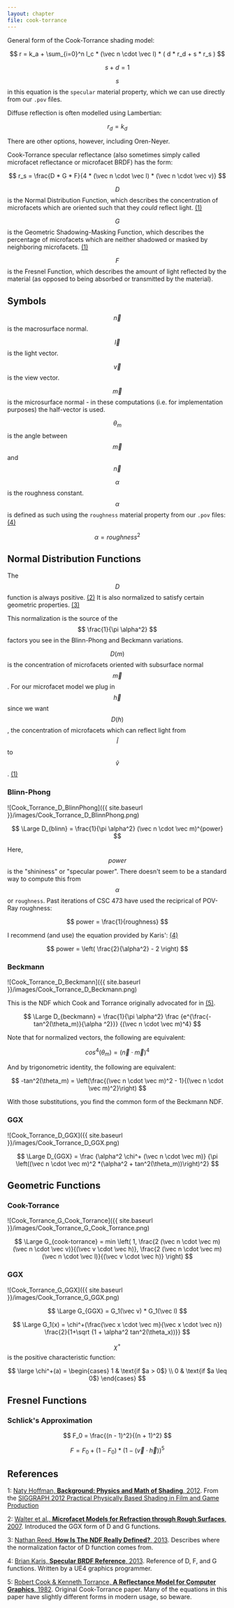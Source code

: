 ```yaml
---
layout: chapter
file: cook-torrance
---
```


General form of the Cook-Torrance shading model:

$$ r = k_a + \sum_{i=0}^n l_c * (\vec n \cdot \vec l) * ( d * r_d + s * r_s ) $$

$$ s + d = 1 $$

$$ s $$ in this equation is the `specular` material property, which we can use directly from our `.pov` files.

Diffuse reflection is often modelled using Lambertian:

$$ r_d = k_d $$

There are other options, however, including Oren-Neyer.

Cook-Torrance specular reflectance (also sometimes simply called microfacet reflectance or microfacet BRDF) has the form:

$$ r_s = \frac{D * G * F}{4 * (\vec n \cdot \vec l) * (\vec n \cdot \vec v)} $$


$$ D $$ is the Normal Distribution Function, which describes the concentration of microfacets which are oriented such that they *could* reflect light. [(1)](#ref-naty)

$$ G $$ is the Geometric Shadowing-Masking Function, which describes the percentage of microfacets which are neither shadowed or masked by neighboring microfacets. [(1)](#ref-naty)

$$ F $$ is the Fresnel Function, which describes the amount of light reflected by the material (as opposed to being absorbed or transmitted by the material).

## Symbols

$$ \vec n $$ is the macrosurface normal.

$$ \vec l $$ is the light vector.

$$ \vec v $$ is the view vector.

$$ \vec m $$ is the microsurface normal - in these computations (i.e. for implementation purposes) the half-vector is used.

$$ \theta_m $$ is the angle between $$ \vec m $$ and $$ \vec n $$

$$ \alpha $$ is the roughness constant.
$$ \alpha $$ is defined as such using the `roughness` material property from our `.pov` files: [(4)](#ref-rants)

$$ \alpha = roughness^2 $$

## Normal Distribution Functions

The $$ D $$ function is always positive. [(2)](#ref-ggx)
It is also normalized to satisfy certain geometric properties. [(3)](#ref-ndf)

This normalization is the source of the $$ \frac{1}{\pi \alpha^2} $$ factors you see in the Blinn-Phong and Beckmann variations.

$$ D(m) $$ is the concentration of microfacets oriented with subsurface normal $$ \vec m $$.
For our microfacet model we plug in $$ \vec h $$ since we want $$ D(h) $$, the concentration of microfacets which can reflect light from $$ \hat l $$ to $$ \hat v $$. [(1)](#ref-naty)

### Blinn-Phong

![Cook_Torrance_D_BlinnPhong]({{ site.baseurl }}/images/Cook_Torrance_D_BlinnPhong.png)

$$
\Large D_{blinn} = \frac{1}{\pi \alpha^2} (\vec n \cdot \vec m)^{power}
$$

Here, $$ power $$ is the "shininess" or "specular power".
There doesn't seem to be a standard way to compute this from $$ \alpha $$ or `roughness`.
Past iterations of CSC 473 have used the reciprical of POV-Ray roughness:

$$
power = \frac{1}{roughness}
$$

I recommend (and use) the equation provided by Karis': [(4)](#ref-rants)

$$
power = \left( \frac{2}{\alpha^2} - 2 \right)
$$


### Beckmann

![Cook_Torrance_D_Beckmann]({{ site.baseurl }}/images/Cook_Torrance_D_Beckmann.png)

This is the NDF which Cook and Torrance originally advocated for in [(5)](#ref-ct).

$$
\Large D_{beckmann} = \frac{1}{\pi \alpha^2}
\frac
{e^{\frac{-tan^2(\theta_m)}{\alpha ^2}}}
{(\vec n \cdot \vec m)^4}
$$

Note that for normalized vectors, the following are equivalent:

$$
cos^4(\theta_m) = (\vec n \cdot \vec m)^4
$$

And by trigonometric identity, the following are equivalent:

$$
-tan^2(\theta_m) = \left(\frac{(\vec n \cdot \vec m)^2 - 1}{(\vec n \cdot \vec m)^2}\right)
$$

With those substitutions, you find the common form of the Beckmann NDF.

### GGX

![Cook_Torrance_D_GGX]({{ site.baseurl }}/images/Cook_Torrance_D_GGX.png)

$$
\Large D_{GGX} =
\frac
{\alpha^2 \chi^+ (\vec n \cdot \vec m)}
{\pi \left((\vec n \cdot \vec m)^2 *(\alpha^2 + tan^2(\theta_m))\right)^2}
$$



## Geometric Functions

### Cook-Torrance

![Cook_Torrance_G_Cook_Torrance]({{ site.baseurl }}/images/Cook_Torrance_G_Cook_Torrance.png)

$$ \Large
G_{cook-torrance} =
min \left( 1, \frac{2 (\vec n \cdot \vec m) (\vec n \cdot \vec v)}{(\vec v \cdot \vec h)}, \frac{2 (\vec n \cdot \vec m) (\vec n \cdot \vec l)}{(\vec v \cdot \vec h)} \right)
$$


### GGX

![Cook_Torrance_G_GGX]({{ site.baseurl }}/images/Cook_Torrance_G_GGX.png)

$$ \Large
G_{GGX} =
G_1(\vec v) * G_1(\vec l)
$$

$$ \Large
G_1(x) =
\chi^+(\frac{\vec x \cdot \vec m}{\vec x \cdot \vec n})
\frac{2}{1+\sqrt {1 + \alpha^2 tan^2(\theta_x))}}
$$

$$\chi^+$$ is the positive characteristic function:

$$ \large
\chi^+(a) =
\begin{cases}
1 & \text{if $a > 0$} \\
0 & \text{if $a \leq 0$}
\end{cases}
$$

## Fresnel Functions

### Schlick's Approximation

$$ F_0 = \frac{(n - 1)^2}{(n + 1)^2} $$

$$ F = F_0 + (1 - F_0)*(1 - (\vec v \cdot \vec h))^5 $$



## References

<a name="ref-naty"></a>
1: [Naty Hoffman, **Background: Physics and Math of Shading**, 2012](http://blog.selfshadow.com/publications/s2012-shading-course/hoffman/s2012_pbs_physics_math_notes.pdf).
From the [SIGGRAPH 2012 Practical Physically Based Shading in Film and Game Production](http://blog.selfshadow.com/publications/s2012-shading-course)

<a name="ref-ggx"></a>
2: [Walter et al., **Microfacet Models for Refraction through Rough Surfaces**, 2007](http://www.cs.cornell.edu/~srm/publications/EGSR07-btdf.pdf).
Introduced the GGX form of D and G functions.

<a name="ref-ndf"></a>
3: [Nathan Reed, **How Is The NDF Really Defined?**, 2013](http://www.reedbeta.com/blog/hows-the-ndf-really-defined/).
Describes where the normalization factor of D function comes from.

<a name="ref-rants"></a>
4: [Brian Karis, **Specular BRDF Reference**, 2013](http://graphicrants.blogspot.com/2013/08/specular-brdf-reference.html).
Reference of D, F, and G functions.
Written by a UE4 graphics programmer.

<a name="ref-ct"></a>
5: [Robert Cook & Kenneth Torrance, **A Reflectance Model for Computer Graphics**, 1982](http://inst.cs.berkeley.edu/~cs294-13/fa09/lectures/cookpaper.pdf).
Original Cook-Torrance paper.
Many of the equations in this paper have slightly different forms in modern usage, so beware.
